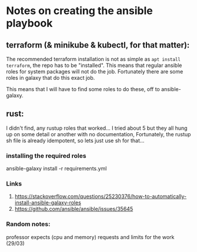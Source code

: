 # Notes on creating the ansible playbook

## terraform (& minikube & kubectl, for that matter):
The recommended terraform installation is not as simple as `apt install terraform`, the repo has to be "installed".
This means that regular ansible roles for system packages will not do the job.
Fortunately there are some roles in galaxy that do this exact job. 

This means that I will have to find some roles to do these, off to ansible-galaxy.

## rust:
I didn't find, any rustup roles that worked... I tried about 5 but they all hung up on some detail or another with no documentation,
Fortunately, the rustup sh file is already idempotent, so lets just use sh for that...

### installing the required roles
ansible-galaxy install -r requirements.yml

### Links
1. https://stackoverflow.com/questions/25230376/how-to-automatically-install-ansible-galaxy-roles
2. https://github.com/ansible/ansible/issues/35645


### Random notes: 
professor expects (cpu and memory) requests and limits for the work (29/03)